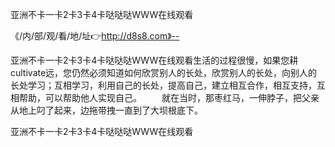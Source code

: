 亚洲不卡一卡2卡3卡4卡哒哒哒WWW在线观看

《/内/部/观/看/地/址👉http://d8s8.com》--

亚洲不卡一卡2卡3卡4卡哒哒哒WWW在线观看生活的过程很慢，如果您耕cultivate远，您仍然必须知道如何欣赏别人的长处，欣赏别人的长处，向别人的长处学习；互相学习，利用自己的长处，提高自己，建立相互合作，相互支持，互相帮助，可以帮助他人实现自己。
　　就在当时，那枣红马，一伸脖子，把父亲从地上叼了起来，边拖带拽一直到了大坝根底下。





亚洲不卡一卡2卡3卡4卡哒哒哒WWW在线观看

